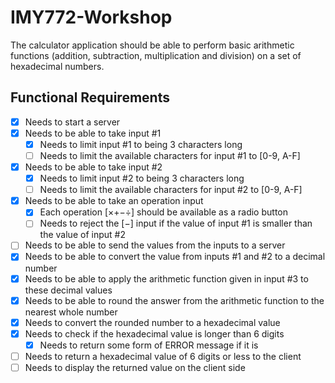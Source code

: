 # IMY772-Workshop

The calculator application should be able to perform basic arithmetic functions (addition, subtraction, multiplication and division) on a set of hexadecimal numbers.

## Functional Requirements


- [x] Needs to start a server
- [x] Needs to be able to take input #1
  - [x] Needs to limit input #1 to being 3 characters long
  - [ ] Needs to limit the available characters for input #1 to [0-9, A-F]
- [x] Needs to be able to take input #2
  - [x] Needs to limit input #2 to being 3 characters long
  - [ ] Needs to limit the available characters for input #2 to [0-9, A-F]
- [x] Needs to be able to take an operation input
  - [x] Each operation [×+−÷] should be available as a radio button
  - [ ] Needs to reject the [−] input if the value of input #1 is smaller than the value of input #2
- [ ] Needs to be able to send the values from the inputs to a server
- [x] Needs to be able to convert the value from inputs #1 and #2 to a decimal number
- [x] Needs to be able to apply the arithmetic function given in input #3 to these decimal values
- [x] Needs to be able to round the answer from the arithmetic function to the nearest whole number
- [x] Needs to convert the rounded number to a hexadecimal value
- [x] Needs to check if the hexadecimal value is longer than 6 digits
  - [x] Needs to return some form of ERROR message if it is
- [ ] Needs to return a hexadecimal value of 6 digits or less to the client
- [ ] Needs to display the returned value on the client side
